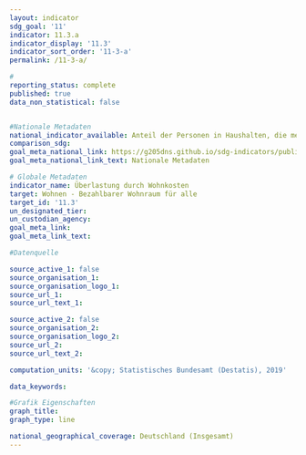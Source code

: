 ```yaml
---
layout: indicator                       
sdg_goal: '11'                       
indicator: 11.3.a                       
indicator_display: '11.3'                       
indicator_sort_order: '11-3-a'                       
permalink: /11-3-a/                       

#                       
reporting_status: complete                       
published: true                       
data_non_statistical: false                       


#Nationale Metadaten                       
national_indicator_available: Anteil der Personen in Haushalten, die mehr als 40% des verfügbaren Einkommens für Wohnen ausgeben                       
comparison_sdg:                       
goal_meta_national_link: https://g205dns.github.io/sdg-indicators/public/MetaDe/11.3..pdf
goal_meta_national_link_text: Nationale Metadaten                       

# Globale Metadaten                       
indicator_name: Überlastung durch Wohnkosten                       
target: Wohnen - Bezahlbarer Wohnraum für alle                       
target_id: '11.3'                       
un_designated_tier:                        
un_custodian_agency:                        
goal_meta_link:                        
goal_meta_link_text:                        

#Datenquelle                       

source_active_1: false                       
source_organisation_1:                        
source_organisation_logo_1:                        
source_url_1:                        
source_url_text_1:                        

source_active_2: false                       
source_organisation_2:                        
source_organisation_logo_2:                        
source_url_2:                        
source_url_text_2:                        

computation_units: '&copy; Statistisches Bundesamt (Destatis), 2019'                       

data_keywords:                        

#Grafik Eigenschaften                       
graph_title:                        
graph_type: line                       

national_geographical_coverage: Deutschland (Insgesamt)
---
```

